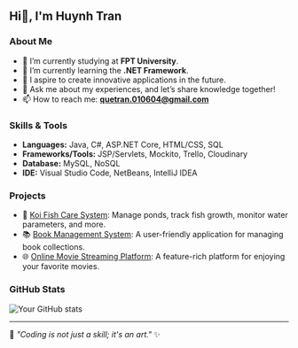 ## Hi👋, I'm Huynh Tran

### About Me
- 🔭 I’m currently studying at **FPT University**.  
- 🌱 I’m currently learning the **.NET Framework**.  
- 👯 I aspire to create innovative applications in the future.  
- 💬 Ask me about my experiences, and let’s share knowledge together!  
- 📫 How to reach me: **quetran.010604@gmail.com**  



### Skills & Tools
- **Languages:** Java, C#, ASP.NET Core, HTML/CSS, SQL
- **Frameworks/Tools:** JSP/Servlets, Mockito, Trello, Cloudinary
- **Database:** MySQL, NoSQL
- **IDE:** Visual Studio Code, NetBeans, IntelliJ IDEA

### Projects
- 🐠 [Koi Fish Care System](#): Manage ponds, track fish growth, monitor water parameters, and more.
- 📚 [Book Management System](#): A user-friendly application for managing book collections.
- 🌐 [Online Movie Streaming Platform](#): A feature-rich platform for enjoying your favorite movies.

### GitHub Stats
![Your GitHub stats](https://github-readme-stats.vercel.app/api?username=HuynhNguyenQueTran&show_icons=true&theme=radical)

---

🌟 _"Coding is not just a skill; it's an art."_ ✨

